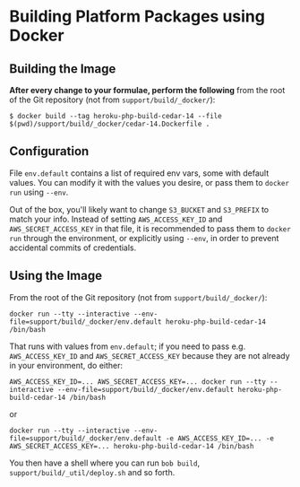 # Building Platform Packages using Docker

## Building the Image

**After every change to your formulae, perform the following** from the root of the Git repository (not from `support/build/_docker/`):

    $ docker build --tag heroku-php-build-cedar-14 --file $(pwd)/support/build/_docker/cedar-14.Dockerfile .

## Configuration

File `env.default` contains a list of required env vars, some with default values. You can modify it with the values you desire, or pass them to `docker run` using `--env`.

Out of the box, you'll likely want to change `S3_BUCKET` and `S3_PREFIX` to match your info. Instead of setting `AWS_ACCESS_KEY_ID` and `AWS_SECRET_ACCESS_KEY` in that file, it is recommended to pass them to `docker run` through the environment, or explicitly using `--env`, in order to prevent accidental commits of credentials.

## Using the Image

From the root of the Git repository (not from `support/build/_docker/`):

    docker run --tty --interactive --env-file=support/build/_docker/env.default heroku-php-build-cedar-14 /bin/bash

That runs with values from `env.default`; if you need to pass e.g. `AWS_ACCESS_KEY_ID` and `AWS_SECRET_ACCESS_KEY` because they are not already in your environment, do either:

    AWS_ACCESS_KEY_ID=... AWS_SECRET_ACCESS_KEY=... docker run --tty --interactive --env-file=support/build/_docker/env.default heroku-php-build-cedar-14 /bin/bash

or

    docker run --tty --interactive --env-file=support/build/_docker/env.default -e AWS_ACCESS_KEY_ID=... -e AWS_SECRET_ACCESS_KEY=... heroku-php-build-cedar-14 /bin/bash

You then have a shell where you can run `bob build`, `support/build/_util/deploy.sh` and so forth.
